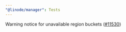 ```yaml
---
"@linode/manager": Tests
---
```


Warning notice for unavailable region buckets ([#11530](https://github.com/linode/manager/pull/11530))
